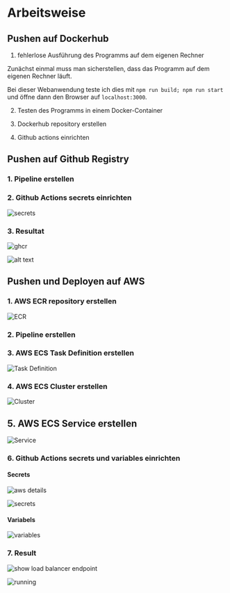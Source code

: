 # Arbeitsweise

## Pushen auf Dockerhub

1. fehlerlose Ausführung des Programms auf dem eigenen Rechner

Zunächst einmal muss man sicherstellen, dass das Programm auf dem eigenen Rechner läuft.

Bei dieser Webanwendung teste ich dies mit `npm run build; npm run start` und öffne dann den Browser auf `localhost:3000`.

2. Testen des Programms in einem Docker-Container

3. Dockerhub repository erstellen

4. Github actions einrichten

## Pushen auf Github Registry

### 1. Pipeline erstellen

### 2. Github Actions secrets einrichten

![secrets](./docs/add-github-secrets-ghcr.png)

### 3. Resultat

![ghcr](./docs/ghcr-result.png)

![alt text](image.png)

## Pushen und Deployen auf AWS

### 1. AWS ECR repository erstellen

![ECR](./docs/create-aws-ecr.png)

### 2. Pipeline erstellen

### 3. AWS ECS Task Definition erstellen

![Task Definition](./docs/add-aws-task-definition.png)

### 4. AWS ECS Cluster erstellen

![Cluster](./docs/add-aws-ecs-cluster.png)

## 5. AWS ECS Service erstellen

![Service](./docs/add-aws-ecs-service.png)

### 6. Github Actions secrets und variables einrichten

#### Secrets

![aws details](./docs/aws-details.png)

![secrets](./docs/add-github-secrets.png)

#### Variabels

![variables](./docs/add-github-variables.png)

### 7. Result

![show load balancer endpoint](./docs/aws-service-show-alb-endpoint.png)

![running](./docs/aws-refcard-03.png)
